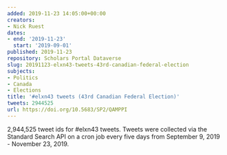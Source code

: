 ```yaml
---
added: 2019-11-23 14:05:00+00:00
creators:
- Nick Ruest
dates:
- end: '2019-11-23'
  start: '2019-09-01'
published: 2019-11-23
repository: Scholars Portal Dataverse
slug: 20191123-elxn43-tweets-43rd-canadian-federal-election
subjects:
- Politics
- Canada
- Elections
title: '#elxn43 tweets (43rd Canadian Federal Election)'
tweets: 2944525
url: https://doi.org/10.5683/SP2/QAMPPI
---
```


2,944,525 tweet ids for #elxn43 tweets. Tweets were collected via the Standard Search API on a cron job every five days from September 9, 2019 - November 23, 2019.
